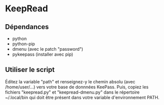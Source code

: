 # KeepRead
## Dépendances
 - python
 - python-pip
 - dmenu (avec le patch "password")
 - pykeepass (installer avec pip)

## Utiliser le script

Éditez la variable "path" et renseignez-y le chemin absolu (avec /home/user/...) vers votre base de donnnées KeePass.
Puis, copiez les fichiers "keepread.py" et "keepread-dmenu.py" dans le répertoire ~/.local/bin qui doit être présent dans votre
variable d'environnement PATH.
